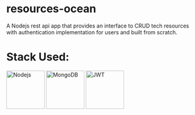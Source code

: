 # resources-ocean
A Nodejs rest api app that provides an interface to CRUD tech resources with authentication implementation for users and built from scratch.

# Stack Used:

<img src="https://icon-library.com/images/nodejs-icon/nodejs-icon-17.jpg" alt="Nodejs" width="100"/> 
<img src="https://store-images.s-microsoft.com/image/apps.6989.a12805b7-de86-452a-9038-c542399367ad.f72d2524-f4cc-48a6-96ac-6110d258321c.fb8b1181-133f-4b29-a852-f3d724ad1020" alt="MongoDB" width="100"/>
<img src="https://avatars1.githubusercontent.com/u/2824157?s=400&v=4" alt="JWT" width="100"/>
